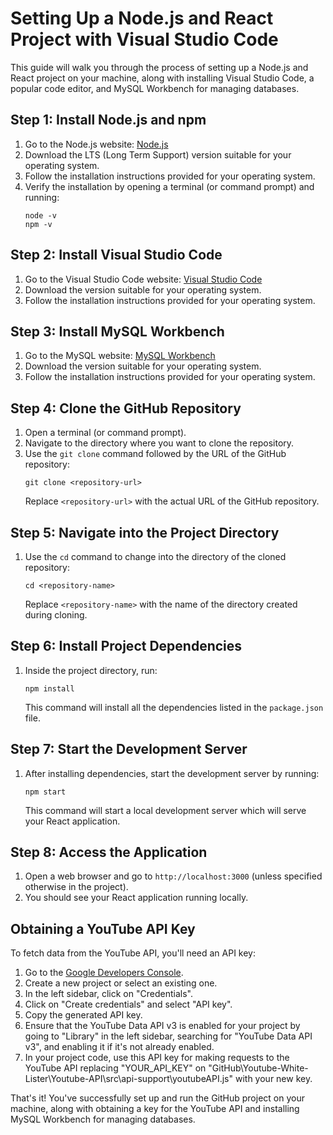 # Setting Up a Node.js and React Project with Visual Studio Code

This guide will walk you through the process of setting up a Node.js and React project on your machine, along with installing Visual Studio Code, a popular code editor, and MySQL Workbench for managing databases.

## Step 1: Install Node.js and npm

1. Go to the Node.js website: [Node.js](https://nodejs.org/)
2. Download the LTS (Long Term Support) version suitable for your operating system.
3. Follow the installation instructions provided for your operating system.
4. Verify the installation by opening a terminal (or command prompt) and running:
    ```
    node -v
    npm -v
    ```

## Step 2: Install Visual Studio Code

1. Go to the Visual Studio Code website: [Visual Studio Code](https://code.visualstudio.com/)
2. Download the version suitable for your operating system.
3. Follow the installation instructions provided for your operating system.

## Step 3: Install MySQL Workbench

1. Go to the MySQL website: [MySQL Workbench](https://www.mysql.com/products/workbench/)
2. Download the version suitable for your operating system.
3. Follow the installation instructions provided for your operating system.

## Step 4: Clone the GitHub Repository

1. Open a terminal (or command prompt).
2. Navigate to the directory where you want to clone the repository.
3. Use the `git clone` command followed by the URL of the GitHub repository:
    ```
    git clone <repository-url>
    ```
    Replace `<repository-url>` with the actual URL of the GitHub repository.

## Step 5: Navigate into the Project Directory

1. Use the `cd` command to change into the directory of the cloned repository:
    ```
    cd <repository-name>
    ```
    Replace `<repository-name>` with the name of the directory created during cloning.

## Step 6: Install Project Dependencies

1. Inside the project directory, run:
    ```
    npm install
    ```
    This command will install all the dependencies listed in the `package.json` file.

## Step 7: Start the Development Server

1. After installing dependencies, start the development server by running:
    ```
    npm start
    ```
    This command will start a local development server which will serve your React application.

## Step 8: Access the Application

1. Open a web browser and go to `http://localhost:3000` (unless specified otherwise in the project).
2. You should see your React application running locally.

## Obtaining a YouTube API Key

To fetch data from the YouTube API, you'll need an API key:

1. Go to the [Google Developers Console](https://console.developers.google.com/).
2. Create a new project or select an existing one.
3. In the left sidebar, click on "Credentials".
4. Click on "Create credentials" and select "API key".
5. Copy the generated API key.
6. Ensure that the YouTube Data API v3 is enabled for your project by going to "Library" in the left sidebar, searching for "YouTube Data API v3", and enabling it if it's not already enabled.
7. In your project code, use this API key for making requests to the YouTube API replacing "YOUR_API_KEY" on "GitHub\Youtube-White-Lister\Youtube-API\src\api-support\youtubeAPI.js" with your new key.

That's it! You've successfully set up and run the GitHub project on your machine, along with obtaining a key for the YouTube API and installing MySQL Workbench for managing databases.

